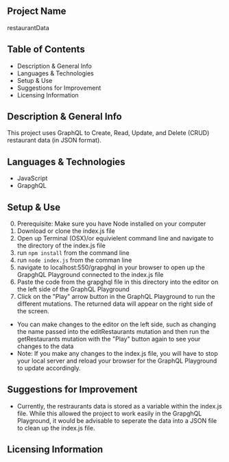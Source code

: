 ## Project Name
restaurantData

## Table of Contents
- Description & General Info
- Languages & Technologies
- Setup & Use
- Suggestions for Improvement
- Licensing Information

## Description & General Info
This project uses GraphQL to Create, Read, Update, and Delete (CRUD) restaurant data (in JSON format). 

## Languages & Technologies
- JavaScript 
- GrapghQL

## Setup & Use
0. Prerequisite: Make sure you have Node installed on your computer
1. Download or clone the index.js file
2. Open up Terminal (OSX)/or equivielent command line and navigate to the directory of the index.js file
3. run `npm install` from the command line
4. run `node index.js` from the comman line
5. navigate to localhost:550/grapghql in your browser to open up the GrapghQL Playground connected to the index.js file
6. Paste the code from the grapghql file in this directory into the editor on the left side of the GraphQL Playground
7. Click on the "Play" arrow button in the GraphQL Playground to run the different mutations. The returned data will appear on the right side of the screen. 
  - You can make changes to the editor on the left side, such as changing the name passed into the editRestaurants mutation and then run the getRestaurants mutation with the "Play" button again to see your changes to the data
  - Note: If you make any changes to the index.js file, you will have to stop your local server and reload your browser for the GraphQL Playground to update accordingly. 

## Suggestions for Improvement
- Currently, the restraurants data is stored as a variable within the index.js file. While this allowed the project to work easily in the GrapghQL Playground, it would be advisable to seperate the data into a JSON file to clean up the index.js file. 

## Licensing Information

